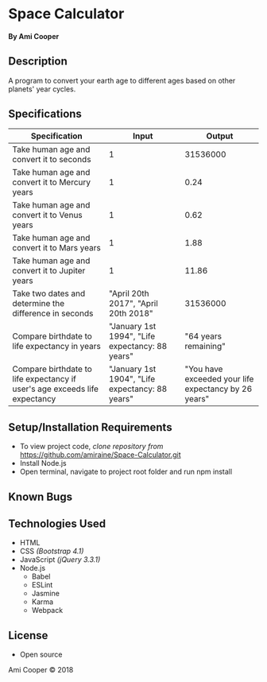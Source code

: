 # **Space Calculator**

#### By Ami Cooper

## Description
A program to convert your earth age to different ages based on other planets' year cycles.

## Specifications

| Specification | Input | Output |
| --- | --- | --- |
| Take human age and convert it to seconds | 1 | 31536000 |
| Take human age and convert it to Mercury years | 1 | 0.24 |
| Take human age and convert it to Venus years | 1 | 0.62 |
| Take human age and convert it to Mars years | 1 | 1.88 |
| Take human age and convert it to Jupiter years | 1 | 11.86 |
| Take two dates and determine the difference in seconds | "April 20th 2017", "April 20th 2018" | 31536000 |
| Compare birthdate to life expectancy in years | "January 1st 1994", "Life expectancy: 88 years" | "64 years remaining" |
| Compare birthdate to life expectancy if user's age exceeds life expectancy | "January 1st 1904", "Life expectancy: 88 years" | "You have exceeded your life expectancy by 26 years"

## Setup/Installation Requirements

* To view project code, _clone repository from_ https://github.com/amiraine/Space-Calculator.git
* Install Node.js
* Open terminal, navigate to project root folder and run npm install

## Known Bugs

## Technologies Used

* HTML
* CSS _(Bootstrap 4.1)_
* JavaScript _(jQuery 3.3.1)_
* Node.js
  * Babel
  * ESLint
  * Jasmine
  * Karma
  * Webpack

## License

* Open source

Ami Cooper © 2018

